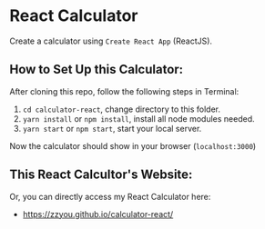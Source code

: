 # React Calculator
Create a calculator using `Create React App` (ReactJS).


## How to Set Up this Calculator:
After cloning this repo, follow the following steps in Terminal:
1. `cd calculator-react`, change directory to this folder.
2. `yarn install` or `npm install`, install all node modules needed.
3. `yarn start` or `npm start`, start your local server.

Now the calculator should show in your browser (`localhost:3000`)


## This React Calcultor's Website:
Or, you can directly access my React Calculator here:
- <a href='https://zzyou.github.io/calculator-react/'>https://zzyou.github.io/calculator-react/</a>

